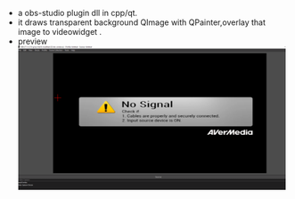 - a obs-studio plugin dll in cpp/qt.
- it draws transparent background QImage with QPainter,overlay that image to  videowidget .
- preview
![preview](https://github.com/kenash0625/transparent_image_overlay_obs_sudio/blob/main/preview.PNG)